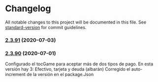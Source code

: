 # Changelog

All notable changes to this project will be documented in this file. See [standard-version](https://github.com/conventional-changelog/standard-version) for commit guidelines.

### [2.3.91](https://github.com/dobleamarilla/tocGameV2/compare/v2.3.88...v2.3.91) (2020-07-03)

### [2.3.90](https://github.com/dobleamarilla/tocGameV2/compare/v2.3.89...v2.3.90) (2020-07-01)

Configurado el tocGame para aceptar más de dos tipos de pago. En esta versión hay 3: Efectivo, tarjeta y deuda (albarán)
Corregido el auto-increment de la versión en el package.Json